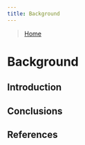 ```yaml
---
title: Background
---
```


>[Home](index.md)

# Background

## Introduction

## Conclusions

## References
